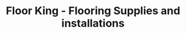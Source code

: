 ---
title: "Floor King - Flooring Supplies and installations"
url: /georgetown/floor-king-flooring-supplies-and-installations/
shop: Fußböden
---